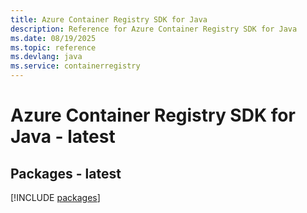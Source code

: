 ```yaml
---
title: Azure Container Registry SDK for Java
description: Reference for Azure Container Registry SDK for Java
ms.date: 08/19/2025
ms.topic: reference
ms.devlang: java
ms.service: containerregistry
---
```

# Azure Container Registry SDK for Java - latest
## Packages - latest
[!INCLUDE [packages](container-registry-index.md)]